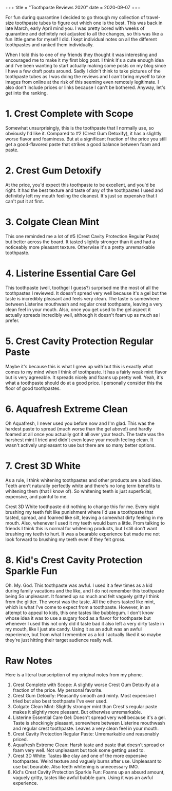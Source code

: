 +++
title = "Toothpaste Reviews 2020"
date = 2020-09-07
+++

For fun during quarantine I decided to go through my collection of travel-size
toothpaste tubes to figure out which one is the best. This was back in late
March, early April mind you. I was pretty bored with weeks of quarantine and
definitely not adjusted to all the changes, so this was like a fun little game
for myself I did. I kept individual notes on all the different toothpastes and
ranked them individually.

When I told this to one of my friends they thought it was interesting and
encouraged me to make it my first blog post. I think it's a cute enough idea
and I've been wanting to start actually making some posts on my blog since I
have a few draft posts around. Sadly I didn't think to take pictures of the
toothpaste tubes as I was doing the reviews and I can't bring myself to take
images from online at the risk of this seeming even remotely legitimate. I also
don't include prices or links because I can't be bothered. Anyway, let's get
into the ranking.

# 1. Crest Complete with Scope

Somewhat unsurprisingly, this is the toothpaste that I normally use, so
obviously I'd like it. Compared to #2 (Crest Gum Detoxify), it has a slightly
worse flavor and foaminess. But at a significant fraction of the price you
still get a good-flavored paste that strikes a good balance between foam
and paste.

# 2. Crest Gum Detoxify

At the price, you'd expect this toothpaste to be excellent, and you'd be right.
It had the best texture and taste of any of the toothpastes I used and
definitely left my mouth feeling the cleanest. It's just so expensive that I
can't put it at first.

# 3. Colgate Clean Mint

This one reminded me a lot of #5 (Crest Cavity Protection Regular Paste) but
better across the board. It tasted slightly stronger than it and had a
noticeably more pleasant texture. Otherwise it's a pretty unremarkable
toothpaste.

# 4. Listerine Essential Care Gel

This toothpaste (well, toothgel I guess?) surprised me the most of all the
toothpastes I reviewed. It doesn't spread very well because it's a gel but the
taste is incredibly pleasant and feels very clean. The taste is somewhere
between Listerine mouthwash and regular crest toothpaste, leaving a very clean
feel in your mouth. Also, once you get used to the gel aspect it actually
spreads incredibly well, although it doesn't foam up as much as I prefer.

# 5. Crest Cavity Protection Regular Paste

Maybe it's because this is what I grew up with but this is exactly what comes
to my mind when I think of toothpaste. It has a fairly weak mint flavor but is
very agreeable. It spreads nicely and foams up pretty well. Yeah, it's what a
toothpaste should do at a good price. I personally consider this the floor of
good toothpastes.

# 6. Aquafresh Extreme Clean

Oh Aquafresh, I never used you before now and I'm glad. This was the hardest
paste to spread (much worse than the gel above!) and hardly foamed at all once
you actually got it all over your teach. The taste was the harshest mint I
tried and didn't even leave your mouth feeling clean. It wasn't actively
unpleasant to use but there are so many better options.

# 7. Crest 3D White

As a rule, I think whitening toothpastes and other products are a bad idea.
Teeth aren't naturally perfectly white and there's no long term benefits to
whitening them (that I know of). So whitening teeth is just superficial,
expensive, and painful to me.

Crest 3D White toothpaste did nothing to change this for me. Every night
brushing my teeth felt like punishment where I'd use a toothpaste that tasted,
spread, and foamed like silt, leaving a somewhat dirty feeling in my mouth.
Also, whenever I used it my teeth would burn a little. From talking to friends
I think this is normal for whitening products, but I still don't want brushing
my teeth to hurt. It was a bearable experience but made me not look forward to
brushing my teeth even if they felt gross.

# 8. Kid's Crest Cavity Protection Sparkle Fun

Oh. My. God. This toothpaste was awful. I used it a few times as a kid during
family vacations and the like, and I do not remember this toothpaste being So
unpleasant. It foamed up so much and felt vaguely gritty I think from the
glitter. The worst was the taste. All the others tasted like mint, which is
what I've come to expect from a toothpaste. However, in an attempt to appeal to
kids, this one tastes like bubblegum. I don't know whose idea it was to use a
sugary food as a flavor for toothpaste but whenever I used this not only did it
taste bad it also left a very dirty taste in my mouth, like I just ate candy.
Using it as an adult was an awful experience, but from what I remember as a kid
I actually liked it so maybe they're just hitting their target audience really
well.

# Raw Notes

Here is a literal transcription of my original notes from my phone.

1. Crest Complete with Scope: A slightly worse Crest Gum Detoxify at a fraction
   of the price. My personal favorite.
1. Crest Gum Detoxify: Pleasantly smooth and minty. Most expensive I tried but
   also best toothpaste I've ever used.
1. Colgate Clean Mint: Slightly stronger mint than Crest's regular paste makes
   it slightly more pleasant. But otherwise unremarkable.
1. Listerine Essential Care Gel: Doesn't spread very well because it's a gel.
   Taste is shockingly pleasant, somewhere between Listerine mouthwash and
   regular crest toothpaste. Leaves a very clean feel in your mouth.
1. Crest Cavity Protection Regular Paste: Unremarkable and reasonably priced.
1. Aquafresh Extreme Clean: Harsh taste and paste that doesn't spread or foam
   very well. Not unpleasant but took some getting used to.
1. Crest 3D White: Tastes like clay and one of the more expensive toothpastes.
   Weird texture and vaguely burns after use. Unpleasant to use but bearable.
   Also teeth whitening is unnecessary IMO.
1. Kid's Crest Cavity Protection Sparkle Fun: Foams up an absurd amount,
   vaguely gritty, tastes like awful bubble gum. Using it was an awful
   experience.
